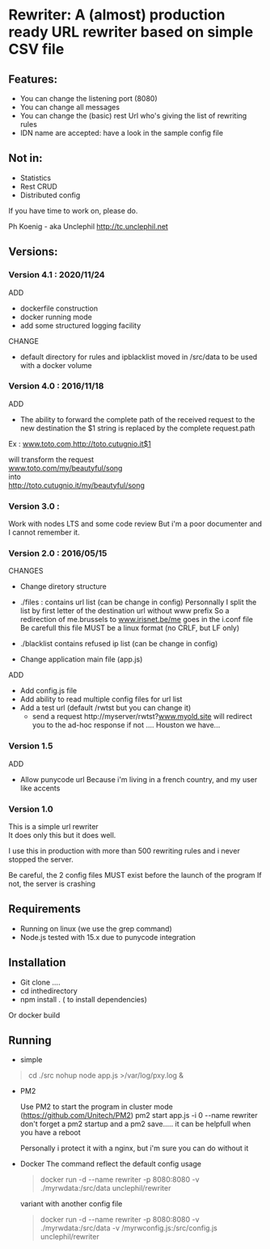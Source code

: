 # Rewriter: A (almost) production ready URL rewriter based on simple CSV file



## Features:
* You can change the listening port (8080)
* You can change all messages
* You can change the (basic) rest Url who's giving the list of rewriting rules
* IDN name are accepted: have a look in the sample config file

## Not in:
* Statistics
* Rest CRUD
* Distributed config  

If you have time to work on, please do.

Ph Koenig - aka Unclephil
http://tc.unclephil.net




## Versions:
### Version 4.1 : 2020/11/24
ADD 
- dockerfile construction
- docker running mode
- add some structured logging facility

CHANGE
- default directory for rules and ipblacklist moved  in /src/data  to be used with a docker volume 


### Version 4.0 : 2016/11/18

ADD
- The ability to forward the complete path of the received request to the new destination
  the $1 string is replaced by the complete request.path

Ex : www.toto.com,http://toto.cutugnio.it$1

will transform the request  
www.toto.com/my/beautyful/song  
  into     
http://toto.cutugnio.it/my/beautyful/song

### Version 3.0 :
Work with nodes LTS
and some code review 
But i'm a poor documenter and I cannot remember it.


### Version 2.0 : 2016/05/15
CHANGES
 - Change diretory structure
  * ./files : contains url list (can be change in config)
    Personnally I split the list by first letter of the destination url without www prefix
    So a redirection of me.brussels to www.irisnet.be/me goes in the i.conf file
    Be carefull this file MUST be a linux format (no CRLF, but LF only)

  * ./blacklist contains refused ip list (can be change in config)
 - Change application main file (app.js)

ADD
- Add config.js file
- Add ability to read multiple config files for url list 
- Add a test url (default /rwtst but you can change it)
  - send a request http://myserver/rwtst?www.myold.site will redirect you to the ad-hoc response
    if not .... Houston we have...


### Version 1.5

ADD
- Allow punycode url 
  Because i'm living in a french country, and my user like accents

### Version 1.0

This is a simple url rewriter  
It does only this but it does well.

I use this in  production with more than 500 rewriting rules and i never stopped the server.

Be careful, the 2 config files MUST exist before the launch of the program
If not, the server is crashing 


## Requirements
* Running on linux (we use the grep command)
* Node.js  tested with 15.x due to punycode integration 

## Installation 
* Git clone ....
* cd  inthedirectory
* npm install . ( to install dependencies)

Or docker build 

## Running
* simple 
>  cd ./src
>  nohup node app.js >/var/log/pxy.log &

* PM2

  Use PM2 to start the program in cluster mode
  (https://github.com/Unitech/PM2)
  pm2 start app.js -i 0 --name rewriter
  don't forget a pm2 startup and a pm2 save..... it can be helpfull when you have a reboot

  Personally i protect it with a nginx, but i'm sure you can do without it

* Docker
  The command reflect the default config usage
  > docker run -d  --name rewriter -p 8080:8080 -v ./myrwdata:/src/data unclephil/rewriter  

  variant with another config file
  > docker run -d  --name rewriter -p 8080:8080 -v ./myrwdata:/src/data -v /myrwconfig.js:/src/config.js unclephil/rewriter  



